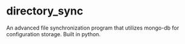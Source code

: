 directory_sync
==============

An advanced file synchronization program that utilizes mongo-db for configuration storage. Built in python.